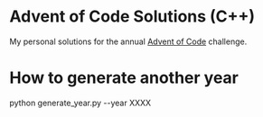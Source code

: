 # Advent of Code Solutions (C++)
My personal solutions for the annual [Advent of Code](https://adventofcode.com/) challenge.


# How to generate another year
python generate_year.py --year XXXX